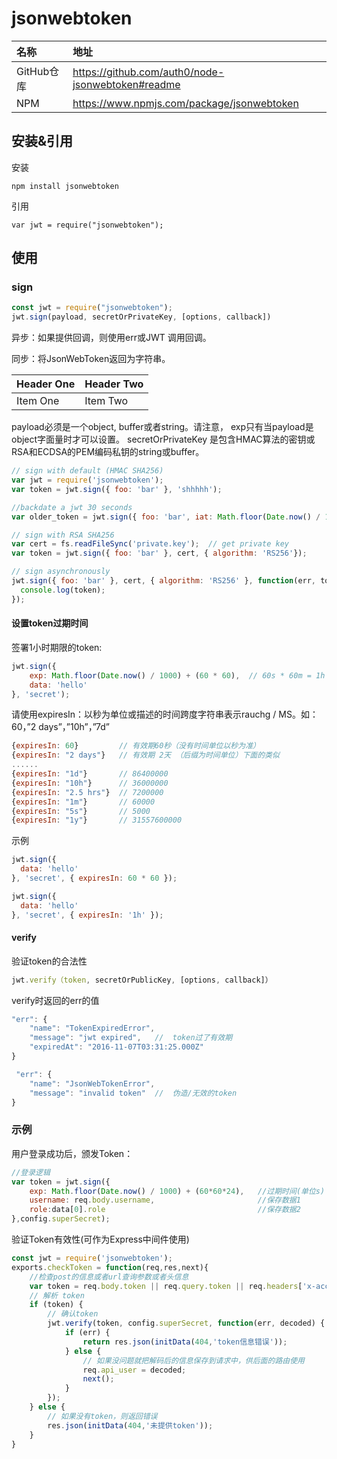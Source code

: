 # jsonwebtoken

| 名称       | 地址                                                |
| :--------- | :-------------------------------------------------- |
| GitHub仓库 | <https://github.com/auth0/node-jsonwebtoken#readme> |
| NPM        | <https://www.npmjs.com/package/jsonwebtoken>        |

## 安装&引用

安装

```
npm install jsonwebtoken
```

引用

```
var jwt = require("jsonwebtoken");
```

## 使用

### sign

```js
const jwt = require("jsonwebtoken");
jwt.sign(payload, secretOrPrivateKey, [options, callback])
```

异步：如果提供回调，则使用err或JWT 调用回调。

同步：将JsonWebToken返回为字符串。

| Header One | Header Two |
| :--------- | :--------- |
| Item One   | Item Two   |

payload必须是一个object, buffer或者string。请注意， exp只有当payload是object字面量时才可以设置。 secretOrPrivateKey 是包含HMAC算法的密钥或RSA和ECDSA的PEM编码私钥的string或buffer。

```js
// sign with default (HMAC SHA256)
var jwt = require('jsonwebtoken');
var token = jwt.sign({ foo: 'bar' }, 'shhhhh');

//backdate a jwt 30 seconds
var older_token = jwt.sign({ foo: 'bar', iat: Math.floor(Date.now() / 1000) - 30 }, 'shhhhh');

// sign with RSA SHA256
var cert = fs.readFileSync('private.key');  // get private key
var token = jwt.sign({ foo: 'bar' }, cert, { algorithm: 'RS256'});

// sign asynchronously
jwt.sign({ foo: 'bar' }, cert, { algorithm: 'RS256' }, function(err, token) {
  console.log(token);
});
```

#### 设置token过期时间

签署1小时期限的token:

```js
jwt.sign({
    exp: Math.floor(Date.now() / 1000) + (60 * 60),  // 60s * 60m = 1h
    data: 'hello'
}, 'secret');
```

请使用expiresIn：以秒为单位或描述的时间跨度字符串表示rauchg / MS。如：60，”2 days”，”10h”，”7d”

```js
{expiresIn: 60}         // 有效期60秒（没有时间单位以秒为准）
{expiresIn: "2 days"}   // 有效期 2天 （后缀为时间单位）下面的类似
......
{expiresIn: "1d"}       // 86400000
{expiresIn: "10h"}      // 36000000
{expiresIn: "2.5 hrs"}  // 7200000
{expiresIn: "1m"}       // 60000
{expiresIn: "5s"}       // 5000
{expiresIn: "1y"}       // 31557600000
```

示例

```js
jwt.sign({
  data: 'hello'
}, 'secret', { expiresIn: 60 * 60 });

jwt.sign({
  data: 'hello'
}, 'secret', { expiresIn: '1h' });
```

#### verify

验证token的合法性

```js
jwt.verify（token, secretOrPublicKey, [options, callback]）
```

verify时返回的err的值

```js
"err": {
    "name": "TokenExpiredError",
    "message": "jwt expired",   //  token过了有效期
    "expiredAt": "2016-11-07T03:31:25.000Z"
}

 "err": {
    "name": "JsonWebTokenError",
    "message": "invalid token"  //  伪造/无效的token
}
```

### 示例

用户登录成功后，颁发Token：

```js
//登录逻辑
var token = jwt.sign({
    exp: Math.floor(Date.now() / 1000) + (60*60*24),   //过期时间(单位s) 60*60*24 = 1days
    username: req.body.username,                       //保存数据1
    role:data[0].role                                  //保存数据2
},config.superSecret);
```

验证Token有效性(可作为Express中间件使用)

```js
const jwt = require('jsonwebtoken');
exports.checkToken = function(req,res,next){
    //检查post的信息或者url查询参数或者头信息
    var token = req.body.token || req.query.token || req.headers['x-access-token'];
    // 解析 token
    if (token) {
        // 确认token
        jwt.verify(token, config.superSecret, function(err, decoded) {
            if (err) {
                return res.json(initData(404,'token信息错误'));
            } else {
                // 如果没问题就把解码后的信息保存到请求中，供后面的路由使用
                req.api_user = decoded;
                next();
            }
        });
    } else {
        // 如果没有token，则返回错误
        res.json(initData(404,'未提供token'));
    }
}
```


  